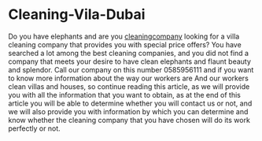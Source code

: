 # Cleaning-Vila-Dubai
Do you have elephants and are you <a href="https://tophservices.ae/"> cleaningcompany</a> looking for a villa cleaning company that provides you with special price offers? You have searched a lot among the best cleaning companies, and you did not find a company that meets your desire to have clean elephants and flaunt beauty and splendor. Call our company on this number 0585956111 and if you want to know more information about the way our workers are And our workers clean villas and houses, so continue reading this article, as we will provide you with all the information that you want to obtain, as at the end of this article you will be able to determine whether you will contact us or not, and we will also provide you with information by which you can determine and know whether the cleaning company that you have chosen will do its work perfectly or not.

